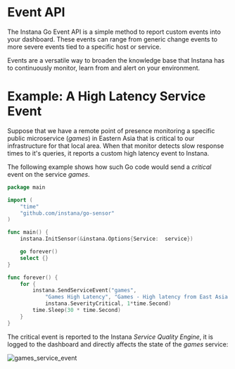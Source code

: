# Event API

The Instana Go Event API is a simple method to report custom events into your dashboard.  These events can range from generic change events to more severe events tied to a specific host or service.

Events are a versatile way to broaden the knowledge base that Instana has to continuously monitor, learn from and alert on your environment.

# Example: A High Latency Service Event

Suppose that we have a remote point of presence monitoring a specific public microservice (_games_) in Eastern Asia that is critical to our infrastructure for that local area.  When that monitor detects slow response times to it's queries, it reports a custom high latency event to Instana.

The following example shows how such Go code would send a _critical_ event on the service _games_.

```Go
package main

import (
	"time"
	"github.com/instana/go-sensor"
)

func main() {
	instana.InitSensor(&instana.Options{Service:  service})

	go forever()
	select {}
}

func forever() {
	for {
		instana.SendServiceEvent("games",
			"Games High Latency", "Games - High latency from East Asia POP.",
			instana.SeverityCritical, 1*time.Second)
		time.Sleep(30 * time.Second)
	}
}
```

The critical event is reported to the Instana _Service Quality Engine_, it is logged to the dashboard and directly affects the state of the _games_ service:

![games_service_event](https://disznc.s3.amazonaws.com/Instana-Event-API-Service-Event-games-2017-07-18.png)
